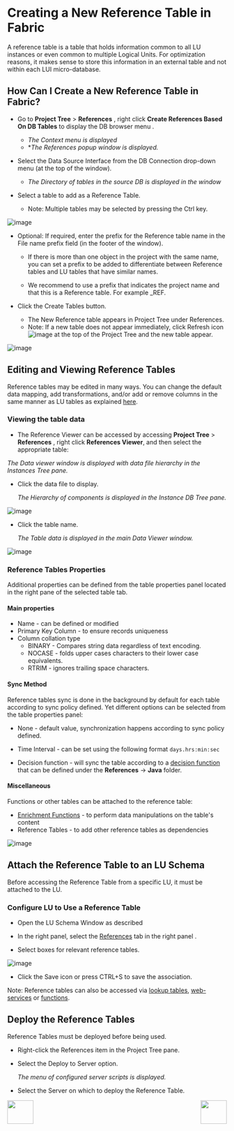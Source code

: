 # Creating a New Reference Table in Fabric

A  reference table is a table that holds information common to all LU instances or even common to multiple Logical Units. For optimization reasons, it makes sense to store this information in an external table and not within each LUI micro-database.



## How Can I Create a New Reference Table in Fabric?

- Go to **Project Tree** > **References** , right click **Create References Based On DB Tables** to display the DB browser menu .
  - *The Context menu is displayed*
  - **The References popup window is displayed.*

  

- Select the Data Source Interface from the DB Connection drop-down menu (at the top of the window).

  - *The Directory of tables in the source DB is displayed in the window*

- Select a table to add as a Reference Table.
  
  - Note: Multiple tables may be selected by pressing the Ctrl key.
  
![image](/articles/22_reference(commonDB)_tables/images/01_create_new_common_tables.PNG)



- Optional: If required, enter the prefix for the Reference table name in the File name prefix field (in the footer of the window).
  - If there is more than one object in the project with the same name, you can set a prefix to be added to differentiate between Reference tables and LU tables that have similar names. 

  - We recommend to use a prefix that indicates the project name and that this is a Reference table. For example <proj-prefix>_REF.


- Click the Create Tables button.

  - The New Reference table appears in Project Tree under References. 
  - Note: If a new table does not appear immediately, click Refresh icon ![image](/articles/22_reference(commonDB)_tables/images/03_create_new_common_tables_refreshbutton.PNG) at the top of the Project Tree and the new table appear.

![image](/articles/22_reference(commonDB)_tables/images/02_create_new_common_tables_schema.PNG)



## Editing and Viewing Reference Tables

Reference tables may be edited in many ways. You can change the default data mapping, add transformations, and/or add or remove columns in the same manner as LU tables as explained [here](/articles/07_table_population/01_table_population_overview.md).

### Viewing the table data 

- The Reference Viewer can be accessed  by accessing  **Project Tree** > **References** , right click **References Viewer**, and then select the appropriate table:

*The Data viewer window is displayed with data file hierarchy in the Instances Tree pane.*

- Click the data file to display.

  *The Hierarchy of components is displayed in the Instance DB Tree pane.*

![image](/articles/22_reference(commonDB)_tables/images/05_create_new_common_tables_dataviewer.PNG)

- Click the table name.

  *The Table data is displayed in the main Data Viewer window.*

![image](/articles/22_reference(commonDB)_tables/images/04_create_new_common_tables_dataviewer.PNG)



### Reference Tables Properties

Additional properties can be defined from the table properties panel located in the right pane of the selected table tab.



#### Main properties

- Name - can be defined or modified
- Primary Key Column - to ensure records uniqueness
- Column collation type
  - BINARY - Compares string data regardless of text encoding.
  - NOCASE -  folds upper cases characters to their lower case equivalents.
  - RTRIM - ignores trailing space characters.



#### Sync Method

Reference tables sync is done in the background by default for each table according to sync policy defined. Yet different options can be selected from the table properties panel:

- None - default value, synchronization happens according to sync policy defined.

- Time Interval - can be set using the following format ```days.hrs:min:sec```

- Decision function - will sync the table according to a [decision function](/articles/14_sync_LU_instance/05_sync_decision_functions.md) that can be defined under the **References** -> **Java** folder. 

  

#### Miscellaneous

Functions or other tables can be attached to the reference table:

- [Enrichment Functions](/articles/10_enrichment_function/01_enrichment_function_overview.md) - to perform data manipulations on the table's content
- Reference Tables - to add other reference tables as dependencies 

![image](/articles/22_reference(commonDB)_tables/images/06_create_new_common_tables_properties.PNG)



## Attach the Reference Table to an LU Schema

Before accessing the Reference Table from a specific LU, it must be attached to the LU.

### Configure LU to Use a Reference Table

- Open the LU Schema Window as described 

- In the right panel, select the [References](/articles/03_logical_units/15_LU_schema_edit_reference_tab.md) tab in the right panel .

- Select boxes for relevant reference tables.

![image](/articles/22_reference(commonDB)_tables/images/07_create_new_common_tables_LU_Ref.PNG)

- Click the Save icon or press CTRL+S to save the association. 

Note: Reference tables can also be accessed via [lookup tables](/articles/07_table_population/11_lookup_tables.md), [web-services](/articles/15_web_services_and_graphit/01_web_services_overview.md) or [functions](/articles/10_enrichment_function/01_enrichment_function_overview.md).



## Deploy the Reference Tables

Reference Tables must be deployed before being used.

- Right-click the References item in the Project Tree pane.
- Select the Deploy to Server option.

  *The menu of configured server scripts is displayed.*
  
- Select the Server on which to deploy the Reference Table.
  

[<img align="left" width="60" height="54" src="/articles/images/Previous.png">](/articles/22_reference%28commonDB%29_tables/01_fabric_commonDB_overview.md)

[<img align="right" width="60" height="54" src="/articles/images/Next.png">](/articles/22_reference%28commonDB%29_tables/03_fabric_commonDB_flow.md)

